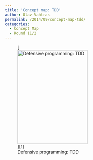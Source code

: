 ```yaml
---
title: 'Concept map: TDD'
author: Olav Vahtras
permalink: /2014/09/concept-map-tdd/
categories:
  - Concept Map
  - Round 11/2
---
```

<figure id="attachment_8672" style="width: 224px;" class="wp-caption alignnone">[<img src="http://teaching.software-carpentry.org/wp-content/uploads/2014/09/bild-e1410868569183-224x300.jpg" alt="Defensive programming: TDD" width="224" height="300" class="size-medium wp-image-8672" />][1]<figcaption class="wp-caption-text">Defensive programming: TDD</figcaption></figure>

 [1]: http://teaching.software-carpentry.org/wp-content/uploads/2014/09/bild-e1410868569183.jpg
